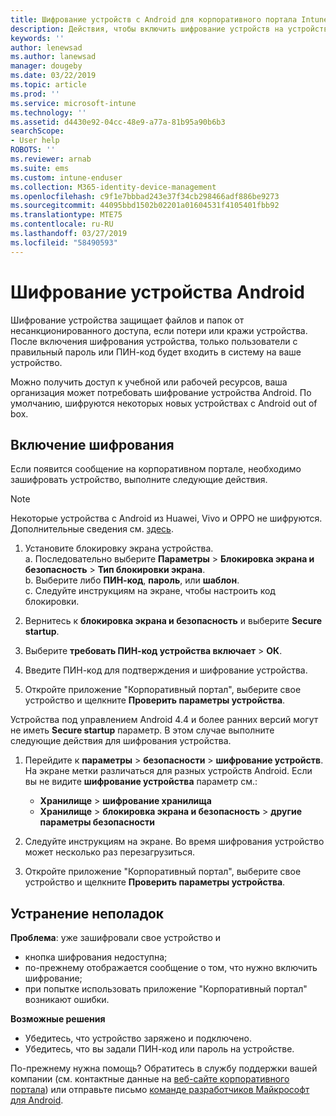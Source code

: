 ```yaml
---
title: Шифрование устройств с Android для корпоративного портала Intune | Документация Майкрософт
description: Действия, чтобы включить шифрование устройств на устройстве Android
keywords: ''
author: lenewsad
ms.author: lanewsad
manager: dougeby
ms.date: 03/22/2019
ms.topic: article
ms.prod: ''
ms.service: microsoft-intune
ms.technology: ''
ms.assetid: d4430e92-04cc-48e9-a77a-81b95a90b6b3
searchScope:
- User help
ROBOTS: ''
ms.reviewer: arnab
ms.suite: ems
ms.custom: intune-enduser
ms.collection: M365-identity-device-management
ms.openlocfilehash: c9f1e7bbbad243e37f34cb298466adf886be9273
ms.sourcegitcommit: 44095bbd1502b02201a01604531f4105401fbb92
ms.translationtype: MTE75
ms.contentlocale: ru-RU
ms.lasthandoff: 03/27/2019
ms.locfileid: "58490593"
---
```

# <a name="encrypting-your-android-device"></a>Шифрование устройства Android

Шифрование устройства защищает файлов и папок от несанкционированного доступа, если потери или кражи устройства. После включения шифрования устройства, только пользователи с правильный пароль или ПИН-код будет входить в систему на ваше устройство. 

Можно получить доступ к учебной или рабочей ресурсов, ваша организация может потребовать шифрование устройства Android. По умолчанию, шифруются некоторых новых устройствах с Android out of box.  

## <a name="turn-on-encryption"></a>Включение шифрования

Если появится сообщение на корпоративном портале, необходимо зашифровать устройство, выполните следующие действия. 

> [!Note]
> Некоторые устройства с Android из Huawei, Vivo и OPPO не шифруются. Дополнительные сведения см. [здесь](your-device-appears-encrypted-but-cp-says-otherwise-android.md).  

1.  Установите блокировку экрана устройства.  
    a. Последовательно выберите **Параметры** > **Блокировка экрана и безопасность** > **Тип блокировки экрана**.  
    b. Выберите либо **ПИН-код**, **пароль**, или **шаблон**.  
    c. Следуйте инструкциям на экране, чтобы настроить код блокировки.  

2. Вернитесь к **блокировка экрана и безопасность** и выберите **Secure startup**.
3. Выберите **требовать ПИН-код устройства включает** > **ОК**.
4. Введите ПИН-код для подтверждения и шифрование устройства.
5. Откройте приложение "Корпоративный портал", выберите свое устройство и щелкните **Проверить параметры устройства**.  

Устройства под управлением Android 4.4 и более ранних версий могут не иметь **Secure startup** параметр. В этом случае выполните следующие действия для шифрования устройства.

1. Перейдите к **параметры** > **безопасности** > **шифрование устройств**. На экране метки различаться для разных устройств Android. Если вы не видите **шифрование устройства** параметр см.:
    * **Хранилище** > **шифрование хранилища**
    * **Хранилище** > **блокировка экрана и безопасность** > **другие параметры безопасности** 

2. Следуйте инструкциям на экране. Во время шифрования устройство может несколько раз перезагрузиться.
3. Откройте приложение "Корпоративный портал", выберите свое устройство и щелкните **Проверить параметры устройства**.  

## <a name="troubleshoot"></a>Устранение неполадок  
**Проблема**: уже зашифровали свое устройство и

- кнопка шифрования недоступна;
- по-прежнему отображается сообщение о том, что нужно включить шифрование;
- при попытке использовать приложение "Корпоративный портал" возникают ошибки.

**Возможные решения**

- Убедитесь, что устройство заряжено и подключено.  
- Убедитесь, что вы задали ПИН-код или пароль на устройстве.  

По-прежнему нужна помощь? Обратитесь в службу поддержки вашей компании (см. контактные данные на [веб-сайте корпоративного портала](https://go.microsoft.com/fwlink/?linkid=2010980)) или отправьте письмо <a href="mailto:wintunedroidfbk@microsoft.com?subject=I'm having trouble with encryption on my Android device&body=Describe the issue you're experiencing here.">команде разработчиков Майкрософт для Android</a>.  
